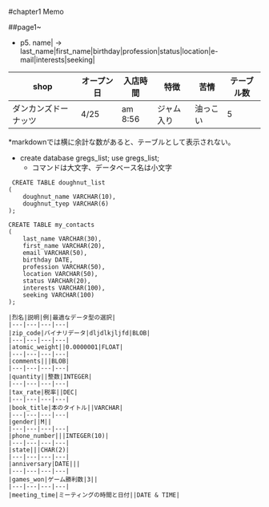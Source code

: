 #chapter1 Memo

##page1~

* p5. 
name|
-> last_name|first_name|birthday|profession|status|location|e-mail|interests|seeking|

|shop|オープン日|入店時間|特徴|苦情|テーブル数|
|---|---|---|---|---|---|
|ダンカンズドーナッツ|4/25|am 8:56|ジャム入り|油っこい|5|

*markdownでは横に余計な数があると、テーブルとして表示されない。

* create database gregs_list; 
  use gregs_list;
  * コマンドは大文字、データベース名は小文字

```
 CREATE TABLE doughnut_list
(
	doughnut_name VARCHAR(10),
	doughnut_tyep VARCHAR(6)
);
```

```
CREATE TABLE my_contacts
(
	last_name VARCHAR(30),
	first_name VARCHAR(20),
	email VARCHAR(50),
	birthday DATE,
	profession VARCHAR(50),
	location VARCHAR(50),
	status VARCHAR(20),
	interests VARCHAR(100),
	seeking VARCHAR(100)
);
```
```
|烈名|説明|例|最適なデータ型の選択|
|---|---|---|---|
|zip_code|バイナリデータ|dljdlkjljfd|BLOB|
|---|---|---|---|
|atomic_weight||0.0000001|FLOAT|
|---|---|---|---|
|comments|||BLOB|
|---|---|---|---|
|quantity||整数|INTEGER|
|---|---|---|---|
|tax_rate|税率||DEC|
|---|---|---|---|
|book_title|本のタイトル||VARCHAR|
|---|---|---|---|
|gender||M||
|---|---|---|---|
|phone_number|||INTEGER(10)|
|---|---|---|---|
|state|||CHAR(2)|
|---|---|---|---|
|anniversary|DATE|||
|---|---|---|---|
|games_won|ゲーム勝利数|3||
|---|---|---|---|
|meeting_time|ミーティングの時間と日付||DATE & TIME|




